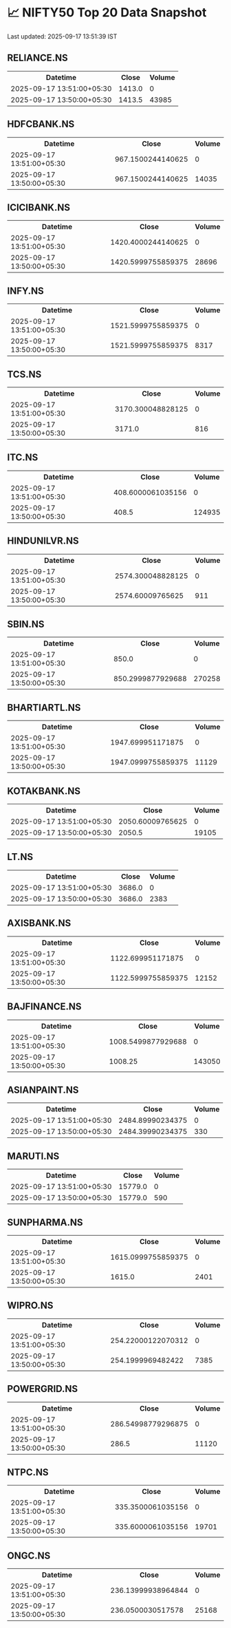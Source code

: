 # 📈 NIFTY50 Top 20 Data Snapshot

Last updated: 2025-09-17 13:51:39 IST

## RELIANCE.NS

<table>
  <tr><th>Datetime</th><th>Close</th><th>Volume</th></tr>
  <tr><td>2025-09-17 13:51:00+05:30</td><td>1413.0</td><td>0</td></tr>
  <tr><td>2025-09-17 13:50:00+05:30</td><td>1413.5</td><td>43985</td></tr>
</table>

## HDFCBANK.NS

<table>
  <tr><th>Datetime</th><th>Close</th><th>Volume</th></tr>
  <tr><td>2025-09-17 13:51:00+05:30</td><td>967.1500244140625</td><td>0</td></tr>
  <tr><td>2025-09-17 13:50:00+05:30</td><td>967.1500244140625</td><td>14035</td></tr>
</table>

## ICICIBANK.NS

<table>
  <tr><th>Datetime</th><th>Close</th><th>Volume</th></tr>
  <tr><td>2025-09-17 13:51:00+05:30</td><td>1420.4000244140625</td><td>0</td></tr>
  <tr><td>2025-09-17 13:50:00+05:30</td><td>1420.5999755859375</td><td>28696</td></tr>
</table>

## INFY.NS

<table>
  <tr><th>Datetime</th><th>Close</th><th>Volume</th></tr>
  <tr><td>2025-09-17 13:51:00+05:30</td><td>1521.5999755859375</td><td>0</td></tr>
  <tr><td>2025-09-17 13:50:00+05:30</td><td>1521.5999755859375</td><td>8317</td></tr>
</table>

## TCS.NS

<table>
  <tr><th>Datetime</th><th>Close</th><th>Volume</th></tr>
  <tr><td>2025-09-17 13:51:00+05:30</td><td>3170.300048828125</td><td>0</td></tr>
  <tr><td>2025-09-17 13:50:00+05:30</td><td>3171.0</td><td>816</td></tr>
</table>

## ITC.NS

<table>
  <tr><th>Datetime</th><th>Close</th><th>Volume</th></tr>
  <tr><td>2025-09-17 13:51:00+05:30</td><td>408.6000061035156</td><td>0</td></tr>
  <tr><td>2025-09-17 13:50:00+05:30</td><td>408.5</td><td>124935</td></tr>
</table>

## HINDUNILVR.NS

<table>
  <tr><th>Datetime</th><th>Close</th><th>Volume</th></tr>
  <tr><td>2025-09-17 13:51:00+05:30</td><td>2574.300048828125</td><td>0</td></tr>
  <tr><td>2025-09-17 13:50:00+05:30</td><td>2574.60009765625</td><td>911</td></tr>
</table>

## SBIN.NS

<table>
  <tr><th>Datetime</th><th>Close</th><th>Volume</th></tr>
  <tr><td>2025-09-17 13:51:00+05:30</td><td>850.0</td><td>0</td></tr>
  <tr><td>2025-09-17 13:50:00+05:30</td><td>850.2999877929688</td><td>270258</td></tr>
</table>

## BHARTIARTL.NS

<table>
  <tr><th>Datetime</th><th>Close</th><th>Volume</th></tr>
  <tr><td>2025-09-17 13:51:00+05:30</td><td>1947.699951171875</td><td>0</td></tr>
  <tr><td>2025-09-17 13:50:00+05:30</td><td>1947.0999755859375</td><td>11129</td></tr>
</table>

## KOTAKBANK.NS

<table>
  <tr><th>Datetime</th><th>Close</th><th>Volume</th></tr>
  <tr><td>2025-09-17 13:51:00+05:30</td><td>2050.60009765625</td><td>0</td></tr>
  <tr><td>2025-09-17 13:50:00+05:30</td><td>2050.5</td><td>19105</td></tr>
</table>

## LT.NS

<table>
  <tr><th>Datetime</th><th>Close</th><th>Volume</th></tr>
  <tr><td>2025-09-17 13:51:00+05:30</td><td>3686.0</td><td>0</td></tr>
  <tr><td>2025-09-17 13:50:00+05:30</td><td>3686.0</td><td>2383</td></tr>
</table>

## AXISBANK.NS

<table>
  <tr><th>Datetime</th><th>Close</th><th>Volume</th></tr>
  <tr><td>2025-09-17 13:51:00+05:30</td><td>1122.699951171875</td><td>0</td></tr>
  <tr><td>2025-09-17 13:50:00+05:30</td><td>1122.5999755859375</td><td>12152</td></tr>
</table>

## BAJFINANCE.NS

<table>
  <tr><th>Datetime</th><th>Close</th><th>Volume</th></tr>
  <tr><td>2025-09-17 13:51:00+05:30</td><td>1008.5499877929688</td><td>0</td></tr>
  <tr><td>2025-09-17 13:50:00+05:30</td><td>1008.25</td><td>143050</td></tr>
</table>

## ASIANPAINT.NS

<table>
  <tr><th>Datetime</th><th>Close</th><th>Volume</th></tr>
  <tr><td>2025-09-17 13:51:00+05:30</td><td>2484.89990234375</td><td>0</td></tr>
  <tr><td>2025-09-17 13:50:00+05:30</td><td>2484.39990234375</td><td>330</td></tr>
</table>

## MARUTI.NS

<table>
  <tr><th>Datetime</th><th>Close</th><th>Volume</th></tr>
  <tr><td>2025-09-17 13:51:00+05:30</td><td>15779.0</td><td>0</td></tr>
  <tr><td>2025-09-17 13:50:00+05:30</td><td>15779.0</td><td>590</td></tr>
</table>

## SUNPHARMA.NS

<table>
  <tr><th>Datetime</th><th>Close</th><th>Volume</th></tr>
  <tr><td>2025-09-17 13:51:00+05:30</td><td>1615.0999755859375</td><td>0</td></tr>
  <tr><td>2025-09-17 13:50:00+05:30</td><td>1615.0</td><td>2401</td></tr>
</table>

## WIPRO.NS

<table>
  <tr><th>Datetime</th><th>Close</th><th>Volume</th></tr>
  <tr><td>2025-09-17 13:51:00+05:30</td><td>254.22000122070312</td><td>0</td></tr>
  <tr><td>2025-09-17 13:50:00+05:30</td><td>254.1999969482422</td><td>7385</td></tr>
</table>

## POWERGRID.NS

<table>
  <tr><th>Datetime</th><th>Close</th><th>Volume</th></tr>
  <tr><td>2025-09-17 13:51:00+05:30</td><td>286.54998779296875</td><td>0</td></tr>
  <tr><td>2025-09-17 13:50:00+05:30</td><td>286.5</td><td>11120</td></tr>
</table>

## NTPC.NS

<table>
  <tr><th>Datetime</th><th>Close</th><th>Volume</th></tr>
  <tr><td>2025-09-17 13:51:00+05:30</td><td>335.3500061035156</td><td>0</td></tr>
  <tr><td>2025-09-17 13:50:00+05:30</td><td>335.6000061035156</td><td>19701</td></tr>
</table>

## ONGC.NS

<table>
  <tr><th>Datetime</th><th>Close</th><th>Volume</th></tr>
  <tr><td>2025-09-17 13:51:00+05:30</td><td>236.13999938964844</td><td>0</td></tr>
  <tr><td>2025-09-17 13:50:00+05:30</td><td>236.0500030517578</td><td>25168</td></tr>
</table>

